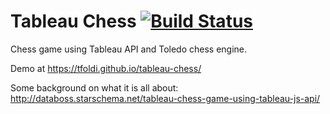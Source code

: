 # Tableau Chess [![Build Status](https://travis-ci.org/tfoldi/tableau-chess.svg?branch=master)](https://travis-ci.org/tfoldi/tableau-chess)

Chess game using Tableau API and Toledo chess engine. 

Demo at https://tfoldi.github.io/tableau-chess/

Some background on what it is all about: http://databoss.starschema.net/tableau-chess-game-using-tableau-js-api/ 
